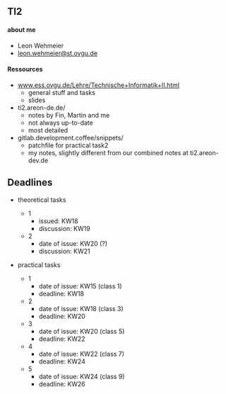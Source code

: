 ## TI2

#### about me
- Leon Wehmeier
- leon.wehmeier@st.ovgu.de


#### Ressources
- www.ess.ovgu.de/Lehre/Technische+Informatik+II.html
	- general stuff and tasks
	- slides
- ti2.areon-de.de/
	- notes by Fin, Martin and me
	- not always up-to-date
	- most detailed
- gitlab.development.coffee/snippets/
	- patchfile for practical task2
	- my notes, slightly different from our combined notes at ti2.areon-dev.de


## Deadlines

* theoretical tasks
	* 1
		* issued: KW18
		* discussion: KW19
	* 2
		* date of issue: KW20 (?)
		* discussion: KW21

* practical tasks
	* 1
		* date of issue: KW15 (class 1)
		* deadline: KW18
	* 2
		* date of issue: KW18 (class 3)
		* deadline: KW20
	* 3
		* date of issue: KW20 (class 5)
		* deadline: KW22
	* 4
		* date of issue: KW22 (class 7)
		* deadline: KW24
	* 5
		* date of issue: KW24 (class 9)
		* deadline: KW26